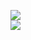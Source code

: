 [![](https://img.shields.io/badge/Made%20With-Github%20Spray-lightgrey.svg?style=for-the-badge&logo=github)](https://github.com/Annihil/github-spray#20001)  
[![](https://i.imgur.com/2DrTn0Z.gif)](https://github.com/Annihil/github-spray)